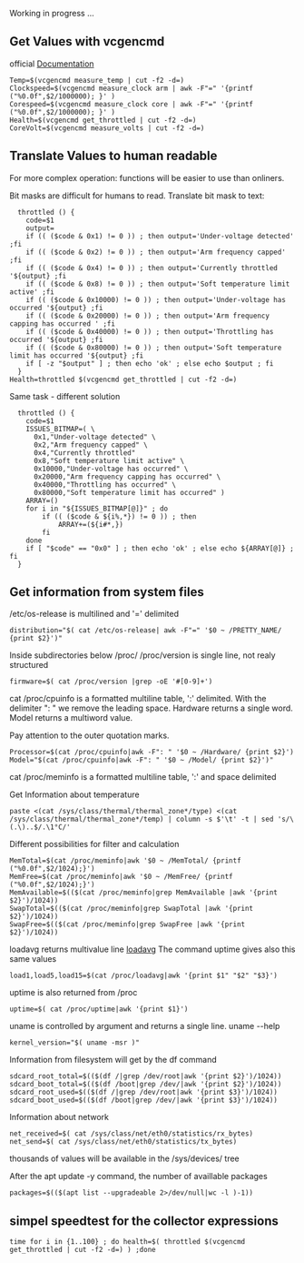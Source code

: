 Working in progress ...
## Get Values with vcgencmd
official [Documentation](https://www.raspberrypi.com/documentation/computers/os.html#vcgencmd)
```
Temp=$(vcgencmd measure_temp | cut -f2 -d=)
Clockspeed=$(vcgencmd measure_clock arm | awk -F"=" '{printf ("%0.0f",$2/1000000); }' )
Corespeed=$(vcgencmd measure_clock core | awk -F"=" '{printf ("%0.0f",$2/1000000); }' )
Health=$(vcgencmd get_throttled | cut -f2 -d=)
CoreVolt=$(vcgencmd measure_volts | cut -f2 -d=)
```
## Translate Values to human readable
For more complex operation: functions will be easier to use than onliners.

Bit masks are difficult for humans to read. Translate bit mask to text:
```
  throttled () {
    code=$1
    output=
    if (( ($code & 0x1) != 0 )) ; then output='Under-voltage detected' ;fi
    if (( ($code & 0x2) != 0 )) ; then output='Arm frequency capped' ;fi
    if (( ($code & 0x4) != 0 )) ; then output='Currently throttled '${output} ;fi
    if (( ($code & 0x8) != 0 )) ; then output='Soft temperature limit active' ;fi
    if (( ($code & 0x10000) != 0 )) ; then output='Under-voltage has occurred '${output} ;fi
    if (( ($code & 0x20000) != 0 )) ; then output='Arm frequency capping has occurred ' ;fi
    if (( ($code & 0x40000) != 0 )) ; then output='Throttling has occurred '${output} ;fi
    if (( ($code & 0x80000) != 0 )) ; then output='Soft temperature limit has occurred '${output} ;fi
    if [ -z "$output" ] ; then echo 'ok' ; else echo $output ; fi
  }
Health=throttled $(vcgencmd get_throttled | cut -f2 -d=)
```
Same task - different solution
```
  throttled () {
    code=$1
    ISSUES_BITMAP=( \
      0x1,"Under-voltage detected" \
      0x2,"Arm frequency capped" \
      0x4,"Currently throttled"
      0x8,"Soft temperature limit active" \
      0x10000,"Under-voltage has occurred" \
      0x20000,"Arm frequency capping has occurred" \
      0x40000,"Throttling has occurred" \
      0x80000,"Soft temperature limit has occurred" )
    ARRAY=()
    for i in "${ISSUES_BITMAP[@]}" ; do
        if (( ($code & ${i%,*}) != 0 )) ; then 
	        ARRAY+=(${i#*,})
        fi
    done
    if [ "$code" == "0x0" ] ; then echo 'ok' ; else echo ${ARRAY[@]} ; fi
  }
```
## Get information from system files
 /etc/os-release is multilined and '=' delimited
```
distribution="$( cat /etc/os-release| awk -F"=" '$0 ~ /PRETTY_NAME/ {print $2}')"
```
Inside subdirectories below /proc/
/proc/version is single line, not realy structured
```
firmware=$( cat /proc/version |grep -oE '#[0-9]+')
```
cat /proc/cpuinfo is a formatted multiline table, ':' delimited. With the delimiter ": " we remove the leading space.
Hardware returns a single word. Model returns a multiword value. 

Pay attention to the outer quotation marks.
```
Processor=$(cat /proc/cpuinfo|awk -F": " '$0 ~ /Hardware/ {print $2}')
Model="$(cat /proc/cpuinfo|awk -F": " '$0 ~ /Model/ {print $2}')"
```
cat /proc/meminfo is a formatted multiline table, ':' and space delimited

Get Information about temperature 
```
paste <(cat /sys/class/thermal/thermal_zone*/type) <(cat /sys/class/thermal/thermal_zone*/temp) | column -s $'\t' -t | sed 's/\(.\)..$/.\1°C/'
```

Different possibilities for filter and calculation
```
MemTotal=$(cat /proc/meminfo|awk '$0 ~ /MemTotal/ {printf ("%0.0f",$2/1024);}')
MemFree=$(cat /proc/meminfo|awk '$0 ~ /MemFree/ {printf ("%0.0f",$2/1024);}')
MemAvailable=$(($(cat /proc/meminfo|grep MemAvailable |awk '{print $2}')/1024))
SwapTotal=$(($(cat /proc/meminfo|grep SwapTotal |awk '{print $2}')/1024))
SwapFree=$(($(cat /proc/meminfo|grep SwapFree |awk '{print $2}')/1024))
```
loadavg returns multivalue line [loadavg](https://linuxwiki.de/proc/loadavg) The command uptime gives also this same values
```
load1,load5,load15=$(cat /proc/loadavg|awk '{print $1" "$2" "$3}')
```
uptime is also returned from /proc
```
uptime=$( cat /proc/uptime|awk '{print $1}')
```
uname is controlled by argument and returns a single line. uname --help
```
kernel_version="$( uname -msr )"
```
Information from filesystem will get by the df command
```
sdcard_root_total=$(($(df /|grep /dev/root|awk '{print $2}')/1024))
sdcard_boot_total=$(($(df /boot|grep /dev/|awk '{print $2}')/1024))
sdcard_root_used=$(($(df /|grep /dev/root|awk '{print $3}')/1024))
sdcard_boot_used=$(($(df /boot|grep /dev/|awk '{print $3}')/1024))
```
Information about network
```
net_received=$( cat /sys/class/net/eth0/statistics/rx_bytes)
net_send=$( cat /sys/class/net/eth0/statistics/tx_bytes)
```
thousands of values will be available in the /sys/devices/ tree


After the apt update -y command, the number of availlable packages
```
packages=$(($(apt list --upgradeable 2>/dev/null|wc -l )-1))
```
## simpel speedtest for the collector expressions
```
time for i in {1..100} ; do health=$( throttled $(vcgencmd get_throttled | cut -f2 -d=) ) ;done
```
